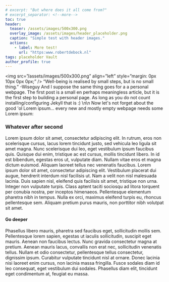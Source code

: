 ```yaml
---
# excerpt: "But where does it all come from?"
# excerpt_separator: <!--more-->
toc: true
header:
  teaser: /assets/images/500x300.png
  overlay_image: /assets/images/header_placeholder.png
  caption: "Simple test with header images."
  actions:
    - label: More test!
      url: "https:www.robertdebock.nl"
tags: placeholder Vault
author_profile: true
---
```

<img src=”/assets/images/500x300.png” align=”left” style=”margin: 0px 10px 0px 0px;” />
“Well-being is realised by small steps, but is no small thing.” -Wiseguy
And I suppose the same thing goes for a a personal webpage. The first post is a small en perhaps meaningless article, but it is the first step to building a personal page.
As long as you do not count installing/configuring Jekyll that is :) \n\n
Now let's not forget about the good 'ol Lorem ipsum... every new and mostly empty webpage needs some Lorem ipsum:

### Whatever after second
Lorem ipsum dolor sit amet, consectetur adipiscing elit. In rutrum, eros non scelerisque cursus, lacus lorem tincidunt justo, sed vehicula leo ligula sit amet magna. Nunc scelerisque dui leo, eget vestibulum ipsum faucibus quis. Quisque dui enim, tristique ac est cursus, mollis tincidunt libero. In id est bibendum, egestas eros ut, vulputate diam. Nullam vitae eros et magna dictum euismod. Aliquam laoreet tellus nec venenatis faucibus. Lorem ipsum dolor sit amet, consectetur adipiscing elit. Vestibulum placerat dui augue, hendrerit interdum nisl facilisis ut. Nam a velit non nisl malesuada lacinia. Duis sapien nisl, eleifend quis facilisis sit amet, tristique non urna. Integer non vulputate turpis. Class aptent taciti sociosqu ad litora torquent per conubia nostra, per inceptos himenaeos. Pellentesque elementum pharetra nibh in tempus. Nulla ex orci, maximus eleifend turpis eu, rhoncus pellentesque sem. Aliquam pretium purus mauris, non porttitor nibh volutpat sit amet.

#### Go deeper
Phasellus libero mauris, pharetra sed faucibus eget, sollicitudin mollis sem. Pellentesque lorem sapien, egestas ut iaculis sollicitudin, suscipit eget mauris. Aenean non faucibus lectus. Nunc gravida consectetur magna at pretium. Aenean mauris lacus, convallis non erat nec, sollicitudin venenatis tellus. Nullam et odio consectetur, pellentesque tellus consectetur, dignissim ipsum. Curabitur vulputate tincidunt nisl at ornare. Donec lacinia nisi laoreet enim cursus, non lacinia massa fringilla. Fusce sodales diam id leo consequat, eget vestibulum dui sodales. Phasellus diam elit, tincidunt eget condimentum at, feugiat eu massa.